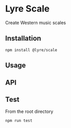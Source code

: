 # Lyre Scale

Create Western music scales

## Installation

`npm install @lyre/scale`

## Usage

## API

## Test

From the root directory

`npm run test`
